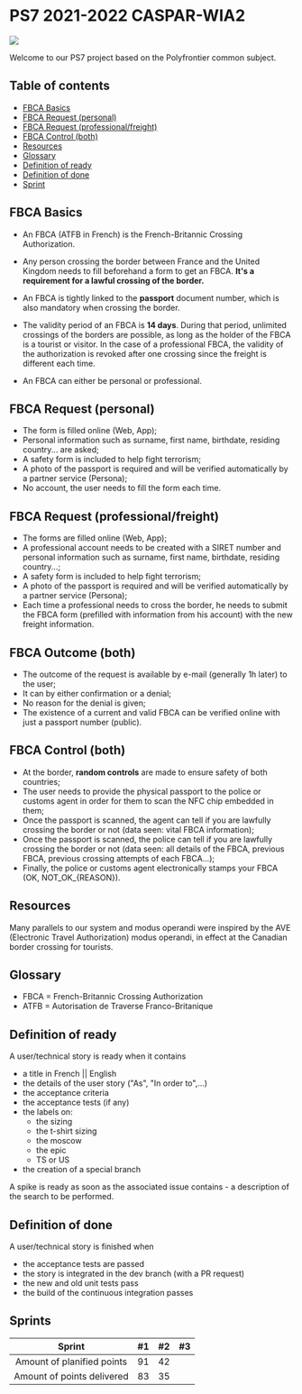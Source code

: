 # PS7 2021-2022 CASPAR-WIA2

![](https://i.imgur.com/ZycSFqr.png)

Welcome to our PS7 project based on the Polyfrontier common subject.

## Table of contents

<!--ts-->
   * [FBCA Basics](#fbca-basics)
   * [FBCA Request (personal)](#fbca-request-personal)
   * [FBCA Request (professional/freight)](#fbca-request-professionalfreight)
   * [FBCA Control (both)](#fbca-control-both)
   * [Resources](#resources)
   * [Glossary](#glossary)
   * [Definition of ready](#definition-of-ready)
   * [Definition of done](#definition-of-done)
   * [Sprint](#definition-of-done)
<!--te-->

## FBCA Basics

- An FBCA (ATFB in French) is the French-Britannic Crossing Authorization.

- Any person crossing the border between France and the United Kingdom needs to fill beforehand a form to get an FBCA. **It's a requirement for a lawful crossing of the border.**

- An FBCA is tightly linked to the **passport** document number, which is also mandatory when crossing the border.

- The validity period of an FBCA is **14 days**. During that period, unlimited crossings of the borders are possible, as long as the holder of the FBCA is a tourist or visitor. In the case of a professional FBCA, the validity of the authorization is revoked after one crossing since the freight is different each time.

- An FBCA can either be personal or professional.

## FBCA Request (personal)

- The form is filled online (Web, App);
- Personal information such as surname, first name, birthdate, residing country... are asked;
- A safety form is included to help fight terrorism;
- A photo of the passport is required and will be verified automatically by a partner service (Persona);
- No account, the user needs to fill the form each time.

## FBCA Request (professional/freight)

- The forms are filled online (Web, App);
- A professional account needs to be created with a SIRET number and personal information such as surname, first name, birthdate, residing country...;
- A safety form is included to help fight terrorism;
- A photo of the passport is required and will be verified automatically by a partner service (Persona);
- Each time a professional needs to cross the border, he needs to submit the FBCA form (prefilled with information from his account) with the new freight information.

## FBCA Outcome (both)

- The outcome of the request is available by e-mail (generally 1h later) to the user;
- It can by either confirmation or a denial;
- No reason for the denial is given;
- The existence of a current and valid FBCA can be verified online with just a passport number (public).

## FBCA Control (both)

- At the border, **random controls** are made to ensure safety of both countries;
- The user needs to provide the physical passport to the police or customs agent in order for them to scan the NFC chip embedded in them;
- Once the passport is scanned, the agent can tell if you are lawfully crossing the border or not (data seen: vital FBCA information);
- Once the passport is scanned, the police can tell if you are lawfully crossing the border or not (data seen: all details of the FBCA, previous FBCA, previous crossing attempts of each FBCA...);
- Finally, the police or customs agent electronically stamps your FBCA (OK, NOT_OK_{REASON}).

## Resources

Many parallels to our system and modus operandi were inspired by the AVE (Electronic Travel Authorization) modus operandi, in effect at the Canadian border crossing for tourists.

## Glossary
- FBCA = French-Britannic Crossing Authorization
- ATFB = Autorisation de Traverse Franco-Britanique


## Definition of ready
A user/technical story is ready when it contains
- a title in French || English
- the details of the user story ("As", "In order to",...)
- the acceptance criteria
- the acceptance tests (if any)
- the labels on:
    - the sizing
    - the t-shirt sizing
    - the moscow
    - the epic
    - TS or US
 - the creation of a special branch

A spike is ready as soon as the associated issue contains
	- a description of the search to be performed.

## Definition of done
A user/technical story is finished when

- the acceptance tests are passed
- the story is integrated in the dev branch (with a PR request)
- the new and old unit tests pass
- the build of the continuous integration passes

## Sprints

|       Sprint        | #1  | #2  | #3  |
|        :---:        | :-: | :-: | :-: |
| Amount of planified points |  91 |  42 |     |
| Amount of points delivered  |  83 |  35   |     |

